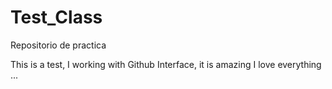 # Test_Class
Repositorio de practica

This is a test, I working with Github Interface, it is amazing 
I love everything ...
